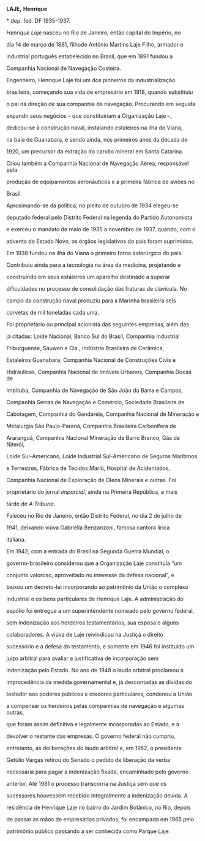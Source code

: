 **LAJE,** **Henrique**



\* dep. fed. DF 1935-1937.



*Henrique Laje* nasceu no Rio de Janeiro, então capital do Império, no

dia 14 de março de 1881, filhode Antônio Martins Laje Filho, armador e

industrial português estabelecido no Brasil, que em 1891 fundou a

Companhia Nacional de Navegação Costeira.



Engenheiro, Henrique Laje foi um dos pioneiros da industrialização

brasileira, começando sua vida de empresário em 1918, quando substituiu

o pai na direção de sua companhia de navegação. Procurando em seguida

expandir seus negócios – que constituiriam a Organização Laje –,

dedicou-se à construção naval, instalando estaleiros na ilha do Viana,

na baía de Guanabara, e sendo ainda, nos primeiros anos da década de

1920, um precursor da extração do carvão mineral em Santa Catarina.

Criou também a Companhia Nacional de Navegação Aérea, responsável pela

produção de equipamentos aeronáuticos e a primeira fábrica de aviões no

Brasil.



Aproximando-se da política, no pleito de outubro de 1934 elegeu-se

deputado federal pelo Distrito Federal na legenda do Partido Autonomista

e exerceu o mandato de maio de 1935 a novembro de 1937, quando, com o

advento do Estado Novo, os órgãos legislativos do país foram suprimidos.

Em 1938 fundou na ilha do Viana o primeiro forno siderúrgico do país.

Contribuiu ainda para a tecnologia na área da medicina, projetando e

construindo em seus estaleiros um aparelho destinado a superar

dificuldades no processo de consolidação das fraturas de clavícula. No

campo da construção naval produziu para a Marinha brasileira seis

corvetas de mil toneladas cada uma.



Foi proprietário ou principal acionista das seguintes empresas, além das

já citadas: Loide Nacional, Banco Sul do Brasil, Companhia Industrial

Friburguense, Sauwen e Cia., Indústria Brasileira de Cerâmica,

Estaleiros Guanabara, Companhia Nacional de Construções Civis e

Hidráulicas, Companhia Nacional de Imóveis Urbanos, Companhia Docas de

Imbituba, Companhia de Navegação de São João da Barra e Campos,

Companhia Serras de Navegação e Comércio, Sociedade Brasileira de

Cabotagem, Companhia do Gandarela, Companhia Nacional de Mineração e

Metalurgia São Paulo-Paraná, Companhia Brasileira Carbonífera de

Araranguá, Companhia Nacional Mineração de Barro Branco, Gás de Niterói,

Loide Sul-Americano, Loide Industrial Sul-Americano de Seguros Marítimos

e Terrestres, Fábrica de Tecidos Mariú, Hospital de Acidentados,

Companhia Nacional de Exploração de Óleos Minerais e outras. Foi

proprietário do jornal *Imparcial*, ainda na Primeira República, e mais

tarde de *A Tribuna*.



Faleceu no Rio de Janeiro, então Distrito Federal, no dia 2 de julho de

1941, deixando viúva Gabriella Benzanzoni, famosa cantora lírica

italiana.



Em 1942, com a entrada do Brasil na Segunda Guerra Mundial, o

governo-brasileiro considerou que a Organização Laje constituía “um

conjunto valoroso, aproveitado no interesse da defesa nacional”, e

baixou um decreto-lei incorporando ao patrimônio da União o complexo

industrial e os bens particulares de Henrique Laje. A administração do

espólio foi entregue a um superintendente nomeado pelo governo federal,

sem indenização aos herdeiros testamentários, sua esposa e alguns

colaboradores. A viúva de Laje reivindicou na Justiça o direito

sucessório e a defesa do testamento, e somente em 1946 foi instituído um

juízo arbitral para avaliar a justificativa de incorporação sem

indenização pelo Estado. No ano de 1948 o laudo arbitral proclamou a

improcedência da medida governamental e, já descontadas as dívidas do

testador aos poderes públicos e credores particulares, condenou a União

a compensar os herdeiros pelas companhias de navegação e algumas outras,

que foram assim definitiva e legalmente incorporadas ao Estado, e a

devolver o restante das empresas. O governo federal não cumpriu,

entretanto, as deliberações do laudo arbitral e, em 1952, o presidente

Getúlio Vargas retirou do Senado o pedido de liberação da verba

necessária para pagar a indenização fixada, encaminhado pelo governo

anterior. Até 1981 o processo transcorria na Justiça sem que os

sucessores houvessem recebido integralmente a indenização devida. A

residência de Henrique Laje no bairro do Jardim Botânico, no Rio, depois

de passar às mãos de empresários privados, foi encampada em 1965 pelo

patrimônio público passando a ser conhecida como Parque Laje.



